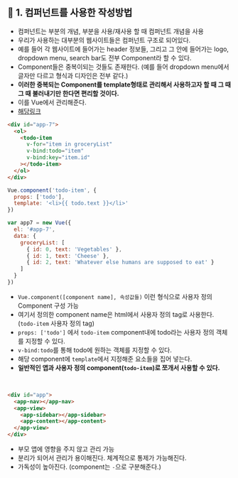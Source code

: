 
## 🔖 **1. 컴퍼넌트를 사용한 작성방법**

- 컴퍼넌트는 부분의 개념, 부분을 사용/재사용 할 때 컴퍼넌트 개념을 사용
- 우리가 사용하는 대부분의 웹사이트들은 컴퍼넌트 구조로 되어있다.
- 예를 들어 각 웹사이트에 들어가는 header 정보들, 그리고 그 안에 들어가는 logo, dropdown menu, search bar도 전부 Component라 할 수 있다.
- Component들은 중복이되는 것들도 존재한다. (예를 들어 dropdown menu에서 글자만 다르고 형식과 디자인은 전부 같다.)
- **이러한 중복되는 Component를 template형태로 관리해서 사용하고자 할 때 그 때 그 때 불러내기만 한다면 편리할 것이다.**
- 이를 Vue에서 관리해준다.
- [해당링크](https://kr.vuejs.org/v2/guide/index.html#%EC%BB%B4%ED%8F%AC%EB%84%8C%ED%8A%B8%EB%A5%BC-%EC%82%AC%EC%9A%A9%ED%95%9C-%EC%9E%91%EC%84%B1%EB%B0%A9%EB%B2%95)


```html
<div id="app-7">
  <ol>
    <todo-item
      v-for="item in groceryList"
      v-bind:todo="item"
      v-bind:key="item.id"
    ></todo-item>
  </ol>
</div>
```
```js
Vue.component('todo-item', {
  props: ['todo'],
  template: '<li>{{ todo.text }}</li>'
})

var app7 = new Vue({
  el: '#app-7',
  data: {
    groceryList: [
      { id: 0, text: 'Vegetables' },
      { id: 1, text: 'Cheese' },
      { id: 2, text: 'Whatever else humans are supposed to eat' }
    ]
  }
})
```
- `Vue.component([component name], 속성값들)` 이런 형식으로 사용자 정의 Component 구성 가능
- 여기서 정의한 component name은 html에서 사용자 정의 tag로 사용한다. (`todo-item` 사용자 정의 tag)
- `props: ['todo']` 에서 `todo-item` component내에 todo라는 사용자 정의 객체를 지정할 수 있다.
- `v-bind:todo`를 통해 todo에 원하는 객체를 지정할 수 있다.
- 해당 component에 `template`에서 지정해준 요소들을 집어 넣는다.
- **일반적인 앱과 사용자 정의 component(`todo-item`)로 쪼개서 사용할 수 있다.**

<br>

```html
<div id="app">
  <app-nav></app-nav>
  <app-view>
    <app-sidebar></app-sidebar>
    <app-content></app-content>
  </app-view>
</div>
```
- 부모 앱에 영향을 주지 않고 관리 가능
- 분리가 되어서 관리가 용이해진다. 체계적으로 통제가 가능해진다.
- 가독성이 높아진다. (component는 `-`으로 구분해준다.)

<br>


